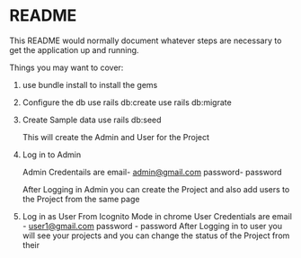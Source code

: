# README

This README would normally document whatever steps are necessary to get the
application up and running.

Things you may want to cover:

1. use bundle install to install the gems

2. Configure the db 
   use rails db:create
   use rails db:migrate

3. Create Sample data
	use rails db:seed

	This will create the Admin and User for the Project

4. Log in to Admin

   Admin Credentails are  email-  admin@gmail.com
   												password- password

   After Logging in Admin you can create the Project and also add users to the Project from the same page

5. Log in as User From Icognito Mode in chrome
		User Credentials are email - user1@gmail.com
		                     password - password
		After Logging in to user you will see your projects and you can change the status of the Project from their